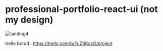# professional-portfolio-react-ui (not my design)
![landing4](https://user-images.githubusercontent.com/77494902/155242068-15f8fc86-45c1-4535-a491-c3d9b12ed0f6.gif)


trello borad : https://trello.com/b/FuZ4KozG/project
